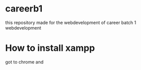 # careerb1
this repository made for the webdevelopment of career batch 1 webdevelopment


# How to install xampp
got to chrome and 
